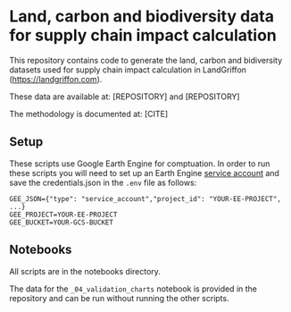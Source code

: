 Land, carbon and biodiversity data for supply chain impact calculation
==============================

This repository contains code to generate the land, carbon and bidiversity datasets used for
supply chain impact calculation in LandGriffon (https://landgriffon.com).

These data are available at: [REPOSITORY] and [REPOSITORY]

The methodology is documented at: [CITE]

## Setup

These scripts use Google Earth Engine for comptuation. In order to run these scripts you will
need to set up an Earth Engine [service account](https://developers.google.com/earth-engine/guides/service_account)
and save the credentials.json in the `.env` file as follows:

```
GEE_JSON={"type": "service_account","project_id": "YOUR-EE-PROJECT", ...}
GEE_PROJECT=YOUR-EE-PROJECT
GEE_BUCKET=YOUR-GCS-BUCKET
```

## Notebooks

All scripts are in the notebooks directory.

The data for the `_04_validation_charts` notebook is provided in the repository and can be run
without running the other scripts.
